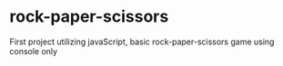# rock-paper-scissors
First project utilizing javaScript, basic rock-paper-scissors game using console only
